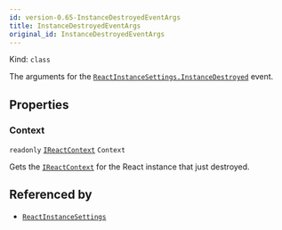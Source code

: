 ```yaml
---
id: version-0.65-InstanceDestroyedEventArgs
title: InstanceDestroyedEventArgs
original_id: InstanceDestroyedEventArgs
---
```


Kind: `class`



The arguments for the [`ReactInstanceSettings.InstanceDestroyed`](ReactInstanceSettings#instancedestroyed) event.

## Properties
### Context
`readonly`  [`IReactContext`](IReactContext) `Context`

Gets the [`IReactContext`](IReactContext) for the React instance that just destroyed.






## Referenced by
- [`ReactInstanceSettings`](ReactInstanceSettings)

